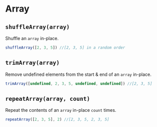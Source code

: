 # Array

## `shuffleArray(array)`
Shuffle an `array` in-place.
```js
shuffleArray([2, 3, 5]) //[2, 3, 5] in a random order
```

## `trimArray(array)`
Remove undefined elements from the start & end of an `array` in-place.
```js
trimArray([undefined, 2, 3, 5, undefined, undefined]) //[2, 3, 5]
```

## `repeatArray(array, count)`
Repeat the contents of an `array` in-place `count` times.
```js
repeatArray([2, 3, 5], 2) //[2, 3, 5, 2, 3, 5]
```